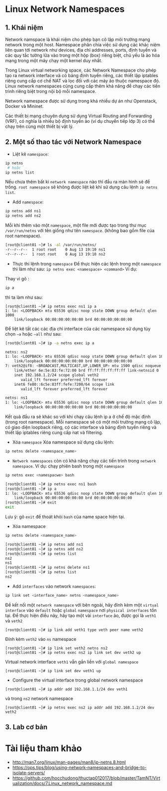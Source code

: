 # Linux Network Namespaces

## 1. Khái niệm

Network namspace là khái niệm cho phép bạn cô lập môi trường mạng network trong một host. Namespace phân chia việc sử dụng các khác niệm liên quan tới network như devices, địa chỉ addresses, ports, định tuyến và các quy tắc tường lửa vào trong một hộp (box) riêng biệt, chủ yếu là ảo hóa mạng trong một máy chạy một kernel duy nhất.

Trong Linux virtual networking space, các Network Namespace cho phép tạo ra network interface và có bảng định tuyến riêng, các thiết lập iptables riêng cung cấp cơ chế NAT và lọc đối với các máy ảo thuộc namespace đó. Linux network namespaces cũng cung cấp thêm khả năng để chạy các tiến trình riêng biệt trong nội bộ mỗi namespace.

Network namespace được sử dụng trong khá nhiều dự án như Openstack, Docker và Mininet.

Các thiết bị mạng chuyên dụng sử dụng Virtual Routing and Forwarding (VRF), có nghĩa là nhiều bộ định tuyến ảo (ví dụ chuyển tiếp lớp 3) có thể chạy trên cùng một thiết bị vật lý. 

## 2. Một số thao tác với Network Namespace
- Liệt kê `namespace`:
```sh
ip netns
 # hoặc
ip netns list
```
Nếu chưa thêm bất kì `network namespace` nào thì đầu ra màn hình sẽ để trống. `root namespace` sẽ không được liệt kê khi sử dụng câu lệnh `ip netns list`.

- Add `namespace`:

```sh
ip netns add ns1
ip netns add ns2
```
Mỗi khi thêm vào một `namespace`, một file mới được tạo trong thư mục `/var/run/netns` với tên giống như tên `namespace`. (không bao gồm file của root namespace).
```sh
[root@client01 ~]# ls -al /var/run/netns/
-r--r--r--  1 root root    0 Aug 13 19:10 ns1
-r--r--r--  1 root root    0 Aug 13 19:10 ns2
```
- Thực thi lệnh trong `namespace`
Để thực hiện các lệnh trong một `namespace` thì làm như sau: `ip netns exec <namespace> <command>`
Ví dụ:

Thay vì gõ :
```sh
ip a
```
thì ta làm như sau:
```
[root@client01 ~]# ip netns exec ns1 ip a
1: lo: <LOOPBACK> mtu 65536 qdisc noop state DOWN group default qlen 1000
    link/loopback 00:00:00:00:00:00 brd 00:00:00:00:00:00

```
Để liệt kê tất các các địa chỉ interface của các namespace sử dụng tùy chọn `–a` hoặc `–all` như sau:
```sh
[root@client01 ~]# ip -a netns exec ip a

netns: ns2
1: lo: <LOOPBACK> mtu 65536 qdisc noop state DOWN group default qlen 1000
    link/loopback 00:00:00:00:00:00 brd 00:00:00:00:00:00
7: veth2@if8: <BROADCAST,MULTICAST,UP,LOWER_UP> mtu 1500 qdisc noqueue state UP group default qlen 1000
    link/ether 6e:5e:83:fe:72:00 brd ff:ff:ff:ff:ff:ff link-netnsid 0
    inet 192.168.1.2/24 scope global veth2
       valid_lft forever preferred_lft forever
    inet6 fe80::6c5e:83ff:fefe:7200/64 scope link
       valid_lft forever preferred_lft forever

netns: ns1
1: lo: <LOOPBACK> mtu 65536 qdisc noop state DOWN group default qlen 1000
    link/loopback 00:00:00:00:00:00 brd 00:00:00:00:00:00
```
Kết quả đầu ra sẽ khác so với khi chạy câu lệnh ip a ở chế độ mặc định (trong root namespace). Mỗi namespace sẽ có một môi trường mạng cô lập, có giao diện loopback riêng, có các interface và bảng định tuyến riêng và thiết lập iptables riêng cung cấp nat và filtering.

- Xóa `namespace`
Xóa namespace sử dụng câu lệnh:
```sh
ip netns delete <namespace_name>
```
- `Network namespaces` còn có khả năng chạy các tiến trình trong `network namespace`. Ví dụ: chạy phiên bash trong một `namespace`
```sh
ip netns exec <namespacwe> bash
```
```sh
[root@client01 ~]# ip netns exec ns1 bash
[root@client01 ~]# ip a
1: lo: <LOOPBACK> mtu 65536 qdisc noop state DOWN group default qlen 1000
    link/loopback 00:00:00:00:00:00 brd 00:00:00:00:00:00
[root@client01 ~]# exit
exit
```
Lưu ý: gõ `exit` để thoát khỏi `bash` của name space hiện tại.

- Xóa namespace
```sh
ip netns delete <namespace_name>
```
```sh
[root@client01 ~]# ip netns add ns1
[root@client01 ~]# ip netns add ns2
[root@client01 ~]# ip netns list
ns2
ns1
[root@client01 ~]# ip netns delete ns1
[root@client01 ~]# ip netns list
ns2
```
- Add `interfaces` vào network `namespaces`:

```sh
ip link set <interface_name> netns <namespace_name>
```

Để kết nối một `network namespace` với bên ngoài, hãy đính kèm một `virtual interface` vào `default` hoặc `global` `namespace` nơi `physical interfaces` tồn tại. Để thực hiện điều này, hãy tạo một vài `interface` ảo, được gọi là `veth1` và `veth2`

```
[root@client01 ~]# ip link add veth1 type veth peer name veth2
```
Đính kèm `veth2` vào `ns` namespace
```
[root@client01 ~]# ip link set veth2 netns ns2
[root@client01 ~]# ip netns exec ns2 ip link set dev veth2 up
```
Virtual network interface `veth1` vẫn gắn liền với `global namespace`
```
[root@client01 ~]# ip link set dev veth1 up
```
- Configure the virtual interface trong global network namespace
```
[root@client01 ~]# ip addr add 192.168.1.1/24 dev veth1
```
và trong `ns2` network namespace
```
[root@client01 ~]# ip netns exec ns2 ip addr add 192.168.1.2/24 dev veth2
```

## 3. Lab cơ bản



# Tài liệu tham khảo
- http://man7.org/linux/man-pages/man8/ip-netns.8.html
- https://ops.tips/blog/using-network-namespaces-and-bridge-to-isolate-servers/
- https://github.com/hocchudong/thuctap012017/blob/master/TamNT/Virtualization/docs/7.Linux_network_namespace.md
